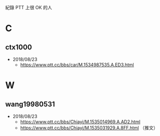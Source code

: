 紀錄 PTT 上很 OK 的人


# C #

## ctx1000 ##

* 2018/08/23
	* https://www.ptt.cc/bbs/car/M.1534987535.A.ED3.html


# W #

## wang19980531 ##

* 2018/08/23
	* https://www.ptt.cc/bbs/Chiayi/M.1535014969.A.AD2.html
	* https://www.ptt.cc/bbs/Chiayi/M.1535031929.A.8FF.html （推文）
